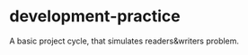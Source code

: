 development-practice
====================

A basic project cycle, that simulates readers&amp;writers problem.